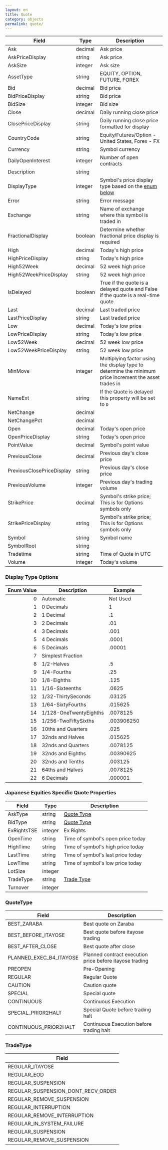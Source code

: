 ```yaml
---
layout: en
title: Quote
category: objects
permalink: quote/
---
```


| Field | Type | Description |
| ----- | ---- | ----------- |
| Ask | decimal | Ask price |
| AskPriceDisplay | string | Ask price |
| AskSize | integer | Ask size |
| AssetType | string | EQUITY, OPTION, FUTURE, FOREX |
| Bid | decimal | Bid price |
| BidPriceDisplay | string | Bid price |
| BidSize | integer | Bid size |
| Close | decimal | Daily running close price |
| ClosePriceDisplay | string | Daily running close price formatted for display |
| CountryCode | string | Equity/Futures/Option - United States, Forex - FX |
| Currency | string | Symbol currency |
| DailyOpenInterest | integer | Number of open contracts |
| Description | string | |
| DisplayType | integer | Symbol's price display type based on the [enum below](#display_type_options) |
| Error | string | Error message |
| Exchange | string | Name of exchange where this symbol is traded in |
| FractionalDisplay | boolean | Determine whether fractional price display is required |
| High | decimal | Today's high price |
| HighPriceDisplay | string | Today's high price |
| High52Week | decimal | 52 week high price |
| High52WeekPriceDisplay | string | 52 week high price |
| IsDelayed | boolean | True if the quote is a delayed quote and False if the quote is a real-time quote |
| Last | decimal | Last traded price |
| LastPriceDisplay | string | Last traded price |
| Low | decimal | Today's low price |
| LowPriceDisplay | string | Today's low price |
| Low52Week | decimal | 52 week low price |
| Low52WeekPriceDisplay | string | 52 week low price |
| MinMove | integer | Multiplying factor using the display type to determine the minimum price increment the asset trades in |
| NameExt | string | If the Quote is delayed this property will be set to `D` |
| NetChange | decimal | |
| NetChangePct | decimal | |
| Open | decimal | Today's open price |
| OpenPriceDisplay | string | Today's open price |
| PointValue | decimal | Symbol's point value |
| PreviousClose | decimal | Previous day's close price |
| PreviousClosePriceDisplay | string | Previous day's close price |
| PreviousVolume | integer | Previous day's trading volume |
| StrikePrice | decimal | Symbol's strike price; This is for Options symbols only |
| StrikePriceDisplay | string | Symbol's strike price; This is for Options symbols only |
| Symbol | string | Symbol name |
| SymbolRoot | string | |
| Tradetime | string | Time of Quote in UTC |
| Volume | integer | Today's volume |

### Display Type Options

| Enum Value | Description            | Example |
| ---------: | ---------------------- | ------- |
| 0          | Automatic              | Not Used |
| 1          | 0 Decimals             | 1 |
| 2          | 1 Decimal              | .1 |
| 3          | 2 Decimals             | .01 |
| 4          | 3 Decimals             | .001 |
| 5          | 4 Decimals             | .0001 |
| 6          | 5 Decimals             | .00001 |
| 7          | Simplest Fraction      | |
| 8          | 1/2-Halves             | .5 |
| 9          | 1/4-Fourths            | .25 |
| 10         | 1/8-Eighths            | .125 |
| 11         | 1/16-Sixteenths        | .0625 |
| 12         | 1/32-ThirtySeconds     | .03125 |
| 13         | 1/64-SixtyFourths      | .015625 |
| 14         | 1/128-OneTwentyEighths | .0078125 |
| 15         | 1/256-TwoFiftySixths   | .003906250 |
| 16         | 10ths and Quarters     | .025 |
| 17         | 32nds and Halves       | .015625 |
| 18         | 32nds and Quarters     | .0078125 |
| 19         | 32nds and Eighths      | .00390625 |
| 20         | 32nds and Tenths       | .003125 |
| 21         | 64ths and Halves       | .0078125 |
| 22         | 6 Decimals             | .000001 |

### Japanese Equities Specific Quote Properties

| Field       | Type    | Description |
| ----------- | ------- | ----------- |
| AskType     | string  | [Quote Type](#quotetype) |
| BidType     | string  | [Quote Type](#quotetype) |
| ExRightsTSE | integer | Ex Rights |
| OpenTime    | string  | Time of symbol's open price today |
| HighTime    | string  | Time of symbol's high price today |
| LastTime    | string  | Time of symbol's last price today |
| LowTime     | string  | Time of symbol's low price today |
| LotSize     | integer | |
| TradeType   | string  | [Trade Type](#tradetype) |
| Turnover    | integer | |

### QuoteType

| Field | Description |
| ----- | ----------- |
| BEST_ZARABA | Best quote on Zaraba |
| BEST_BEFORE_ITAYOSE | Best quote before itayose trading |
| BEST_AFTER_CLOSE | Best quote after close |
| PLANNED_EXEC_B4_ITAYOSE | Planned contract execution price before itayose trading |
| PREOPEN | Pre-Opening |
| REGULAR | Regular Quote |
| CAUTION | Caution quote |
| SPECIAL | Special quote |
| CONTINUOUS | Continuous Execution |
| SPECIAL_PRIOR2HALT | Special Quote before trading halt |
| CONTINUOUS_PRIOR2HALT | Continuous Execution before trading halt |

### TradeType

| Field                              |
| ---------------------------------- |
| REGULAR_ITAYOSE                    |
| REGULAR_EOD                        |
| REGULAR_SUSPENSION                 |
| REGULAR_SUSPENSION_DONT_RECV_ORDER |
| REGULAR_REMOVE_SUSPENSION          |
| REGULAR_INTERRUPTION               |
| REGULAR_REMOVE_INTERRUPTION        |
| REGULAR_IN_SYSTEM_FAILURE          |
| REGULAR_SUSPENSION                 |
| REGULAR_REMOVE_SUSPENSION          |